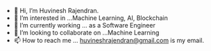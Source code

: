 - 👋 Hi, I’m Huvinesh Rajendran.
- 👀 I’m interested in ...Machine Learning, AI, Blockchain
- 🌱 I’m currently working ... as a Software Engineer
- 💞️ I’m looking to collaborate on ...Machine Learning
- 📫 How to reach me ... huvineshrajendran@gmail.com is my email.

<!---
Huvinesh-Rajendran-12/Huvinesh-Rajendran-12 is a ✨ special ✨ repository because its `README.md` (this file) appears on your GitHub profile.
You can click the Preview link to take a look at your changes.
--->

